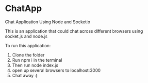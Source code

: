 # ChatApp
Chat Application Using Node and Socketio

This is an application that could chat across different browsers using socket.js and node.js

To run this application:
  1. Clone the folder
  2. Run npm i in the terminal
  3. Then run node index.js
  4. open up several browsers to localhost:3000
  5. Chat away :)
